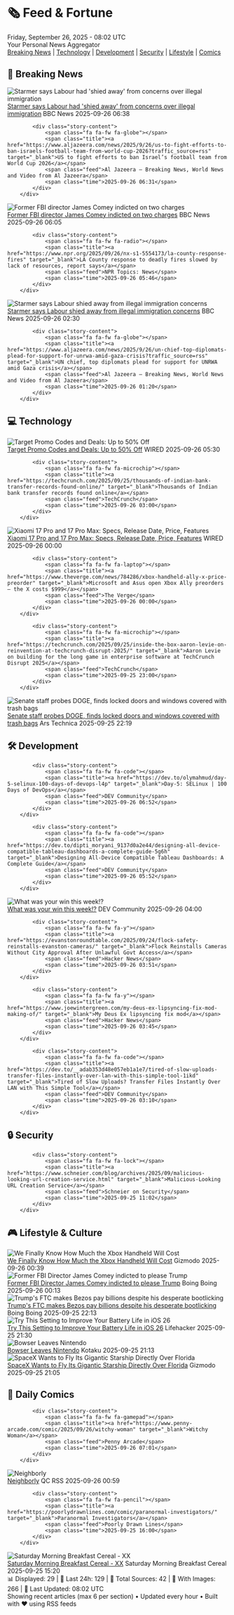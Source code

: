 <!-- Processing 54 RSS feeds at 2025-09-26 08:02:15 UTC -->
<!-- Processing: Penny Arcade -->
<!-- Processing: Garfield -->
<!-- Processing: Dilbert -->
<!-- Processing: CNN Top Stories -->
<!-- Processing: BBC World News -->
<!-- Processing: BBC Breaking News -->
<!-- Processing: CBC News -->
<!-- Error processing https://rss.cbc.ca/lineup/topstories.xml: The read operation timed out -->
<!-- Processing: Reuters Top News -->
<!-- Processing: Sky News World -->
<!-- Processing: O'Reilly Radar -->
<!-- Processing: StackOverflow Blog -->
<!-- Processing: Phoronix Linux News -->
<!-- Processing: OMG! Ubuntu -->
<!-- Processing: DistroWatch -->
<!-- Processing: Linux.com -->
<!-- Processing: Ubuntu Blog -->
<!-- Processing: GitLab Blog -->
<!-- Processing: DZone -->
<!-- Processing: Coding Horror -->
<!-- Processing: Lifehacker -->
<!-- Processing: Kotaku -->
<!-- Processing: Boing Boing -->
<!-- Processing: Krebs on Security -->
<!-- Processing: Schneier on Security -->
<!-- Generated 2 new posts out of 24 feeds processed -->
<div class="newspaper-header">
    <h1 class="newspaper-title">🗞️ Feed & Fortune</h1>
    <div class="newspaper-date">Friday, September 26, 2025 - 08:02 UTC</div>
    <div class="newspaper-subtitle">Your Personal News Aggregator</div>
</div>

<div class="newspaper-nav">
    <a href="#breaking">Breaking News</a> |
    <a href="#tech">Technology</a> |
    <a href="#dev">Development</a> |
    <a href="#security">Security</a> |
    <a href="#lifestyle">Lifestyle</a> |
    <a href="#webcomics">Comics</a>
</div>

<div class="news-section breaking-news" id="breaking">
<h2 class="section-header">🚨 Breaking News</h2>
<div class="stories-container">
<div class="story">
            <img src="https://ichef.bbci.co.uk/ace/standard/240/cpsprodpb/eb5f/live/89c583d0-9a66-11f0-97f5-bd38218a3641.jpg" alt="Starmer says Labour had &#x27;shied away&#x27; from concerns over illegal immigration" class="story-image" loading="lazy" onerror="this.style.display='none'">
            <div class="story-content">
                <span class="fa fa-fw fa-flag"></span>
                <span class="title"><a href="https://www.bbc.com/news/articles/cn832y43ql5o?at_medium=RSS&at_campaign=rss" target="_blank">Starmer says Labour had &#x27;shied away&#x27; from concerns over illegal immigration</a></span>
                <span class="feed">BBC News</span>
                <span class="time">2025-09-26 06:38</span>
            </div>
        </div>
<div class="story">
            
            <div class="story-content">
                <span class="fa fa-fw fa-globe"></span>
                <span class="title"><a href="https://www.aljazeera.com/news/2025/9/26/us-to-fight-efforts-to-ban-israels-football-team-from-world-cup-2026?traffic_source=rss" target="_blank">US to fight efforts to ban Israel’s football team from World Cup 2026</a></span>
                <span class="feed">Al Jazeera – Breaking News, World News and Video from Al Jazeera</span>
                <span class="time">2025-09-26 06:31</span>
            </div>
        </div>
<div class="story">
            <img src="https://ichef.bbci.co.uk/ace/standard/240/cpsprodpb/267c/live/beb29810-9a72-11f0-85fc-9b9ff658e449.jpg" alt="Former FBI director James Comey indicted on two charges" class="story-image" loading="lazy" onerror="this.style.display='none'">
            <div class="story-content">
                <span class="fa fa-fw fa-earth-americas"></span>
                <span class="title"><a href="https://www.bbc.com/news/articles/cy50ggv35zpo?at_medium=RSS&at_campaign=rss" target="_blank">Former FBI director James Comey indicted on two charges</a></span>
                <span class="feed">BBC News</span>
                <span class="time">2025-09-26 06:05</span>
            </div>
        </div>
<div class="story">
            
            <div class="story-content">
                <span class="fa fa-fw fa-radio"></span>
                <span class="title"><a href="https://www.npr.org/2025/09/26/nx-s1-5554173/la-county-response-fires" target="_blank">LA County response to deadly fires slowed by lack of resources, report says</a></span>
                <span class="feed">NPR Topics: News</span>
                <span class="time">2025-09-26 05:46</span>
            </div>
        </div>
<div class="story">
            <img src="https://ichef.bbci.co.uk/ace/standard/240/cpsprodpb/eb5f/live/89c583d0-9a66-11f0-97f5-bd38218a3641.jpg" alt="Starmer says Labour shied away from illegal immigration concerns" class="story-image" loading="lazy" onerror="this.style.display='none'">
            <div class="story-content">
                <span class="fa fa-fw fa-flag"></span>
                <span class="title"><a href="https://www.bbc.com/news/articles/cn832y43ql5o?at_medium=RSS&at_campaign=rss" target="_blank">Starmer says Labour shied away from illegal immigration concerns</a></span>
                <span class="feed">BBC News</span>
                <span class="time">2025-09-26 02:30</span>
            </div>
        </div>
<div class="story">
            
            <div class="story-content">
                <span class="fa fa-fw fa-globe"></span>
                <span class="title"><a href="https://www.aljazeera.com/news/2025/9/26/un-chief-top-diplomats-plead-for-support-for-unrwa-amid-gaza-crisis?traffic_source=rss" target="_blank">UN chief, top diplomats plead for support for UNRWA amid Gaza crisis</a></span>
                <span class="feed">Al Jazeera – Breaking News, World News and Video from Al Jazeera</span>
                <span class="time">2025-09-26 01:20</span>
            </div>
        </div>
</div>
</div>
<div class="news-section tech-news" id="tech">
<h2 class="section-header">💻 Technology</h2>
<div class="stories-container">
<div class="story">
            <img src="https://media.wired.com/photos/66ea077283cd4f2fbb17d478/master/pass/WIRED-Coupons-2.jpg" alt="Target Promo Codes and Deals: Up to 50% Off" class="story-image" loading="lazy" onerror="this.style.display='none'">
            <div class="story-content">
                <span class="fa fa-fw fa-bolt"></span>
                <span class="title"><a href="https://www.wired.com/story/target-promo-code/" target="_blank">Target Promo Codes and Deals: Up to 50% Off</a></span>
                <span class="feed">WIRED</span>
                <span class="time">2025-09-26 05:30</span>
            </div>
        </div>
<div class="story">
            
            <div class="story-content">
                <span class="fa fa-fw fa-microchip"></span>
                <span class="title"><a href="https://techcrunch.com/2025/09/25/thousands-of-indian-bank-transfer-records-found-online/" target="_blank">Thousands of Indian bank transfer records found online</a></span>
                <span class="feed">TechCrunch</span>
                <span class="time">2025-09-26 03:00</span>
            </div>
        </div>
<div class="story">
            <img src="https://media.wired.com/photos/68d5b27a23cd21f041c06ba4/master/pass/Xiaomi%2017%20Pro%20and%20Pro%20Max%203%20SOURCE%20Simon%20Hill.png" alt="Xiaomi 17 Pro and 17 Pro Max: Specs, Release Date, Price, Features" class="story-image" loading="lazy" onerror="this.style.display='none'">
            <div class="story-content">
                <span class="fa fa-fw fa-bolt"></span>
                <span class="title"><a href="https://www.wired.com/story/xiaomi-17-pro-max-hands-on/" target="_blank">Xiaomi 17 Pro and 17 Pro Max: Specs, Release Date, Price, Features</a></span>
                <span class="feed">WIRED</span>
                <span class="time">2025-09-26 00:00</span>
            </div>
        </div>
<div class="story">
            
            <div class="story-content">
                <span class="fa fa-fw fa-laptop"></span>
                <span class="title"><a href="https://www.theverge.com/news/784286/xbox-handheld-ally-x-price-preorder" target="_blank">Microsoft and Asus open Xbox Ally preorders — the X costs $999</a></span>
                <span class="feed">The Verge</span>
                <span class="time">2025-09-26 00:00</span>
            </div>
        </div>
<div class="story">
            
            <div class="story-content">
                <span class="fa fa-fw fa-microchip"></span>
                <span class="title"><a href="https://techcrunch.com/2025/09/25/inside-the-box-aaron-levie-on-reinvention-at-techcrunch-disrupt-2025/" target="_blank">Aaron Levie on building for the long game in enterprise software at TechCrunch Disrupt 2025</a></span>
                <span class="feed">TechCrunch</span>
                <span class="time">2025-09-25 23:00</span>
            </div>
        </div>
<div class="story">
            <img src="https://cdn.arstechnica.net/wp-content/uploads/2025/02/delete-doge-scaled-500x500-1740426654.jpg" alt="Senate staff probes DOGE, finds locked doors and windows covered with trash bags" class="story-image" loading="lazy" onerror="this.style.display='none'">
            <div class="story-content">
                <span class="fa fa-fw fa-cog"></span>
                <span class="title"><a href="https://arstechnica.com/tech-policy/2025/09/senate-staff-probes-doge-finds-locked-doors-and-windows-covered-with-trash-bags/" target="_blank">Senate staff probes DOGE, finds locked doors and windows covered with trash bags</a></span>
                <span class="feed">Ars Technica</span>
                <span class="time">2025-09-25 22:19</span>
            </div>
        </div>
</div>
</div>
<div class="news-section dev-news" id="dev">
<h2 class="section-header">🛠️ Development</h2>
<div class="stories-container">
<div class="story">
            
            <div class="story-content">
                <span class="fa fa-fw fa-code"></span>
                <span class="title"><a href="https://dev.to/olymahmud/day-5-selinux-100-days-of-devops-l4p" target="_blank">Day-5: SELinux | 100 Days of DevOps</a></span>
                <span class="feed">DEV Community</span>
                <span class="time">2025-09-26 06:52</span>
            </div>
        </div>
<div class="story">
            
            <div class="story-content">
                <span class="fa fa-fw fa-code"></span>
                <span class="title"><a href="https://dev.to/dipti_moryani_9137d0a2e44/designing-all-device-compatible-tableau-dashboards-a-complete-guide-5g6h" target="_blank">Designing All-Device Compatible Tableau Dashboards: A Complete Guide</a></span>
                <span class="feed">DEV Community</span>
                <span class="time">2025-09-26 05:52</span>
            </div>
        </div>
<div class="story">
            <img src="https://media2.dev.to/dynamic/image/width=800%2Cheight=%2Cfit=scale-down%2Cgravity=auto%2Cformat=auto/https%3A%2F%2Fdev-to-uploads.s3.amazonaws.com%2Fuploads%2Farticles%2Far5p68krvs299o024j24.gif" alt="What was your win this week!?" class="story-image" loading="lazy" onerror="this.style.display='none'">
            <div class="story-content">
                <span class="fa fa-fw fa-code"></span>
                <span class="title"><a href="https://dev.to/devteam/what-was-your-win-this-week-43a" target="_blank">What was your win this week!?</a></span>
                <span class="feed">DEV Community</span>
                <span class="time">2025-09-26 04:00</span>
            </div>
        </div>
<div class="story">
            
            <div class="story-content">
                <span class="fa fa-fw fa-y"></span>
                <span class="title"><a href="https://evanstonroundtable.com/2025/09/24/flock-safety-reinstalls-evanston-cameras/" target="_blank">Flock Reinstalls Cameras Without City Approval After Unlawful Govt Access</a></span>
                <span class="feed">Hacker News</span>
                <span class="time">2025-09-26 03:51</span>
            </div>
        </div>
<div class="story">
            
            <div class="story-content">
                <span class="fa fa-fw fa-y"></span>
                <span class="title"><a href="https://www.joewintergreen.com/my-deus-ex-lipsyncing-fix-mod-making-of/" target="_blank">My Deus Ex lipsyncing fix mod</a></span>
                <span class="feed">Hacker News</span>
                <span class="time">2025-09-26 03:45</span>
            </div>
        </div>
<div class="story">
            
            <div class="story-content">
                <span class="fa fa-fw fa-code"></span>
                <span class="title"><a href="https://dev.to/__adab353d48e057eb1a1e7/tired-of-slow-uploads-transfer-files-instantly-over-lan-with-this-simple-tool-1ikd" target="_blank">Tired of Slow Uploads? Transfer Files Instantly Over LAN with This Simple Tool</a></span>
                <span class="feed">DEV Community</span>
                <span class="time">2025-09-26 03:10</span>
            </div>
        </div>
</div>
</div>
<div class="news-section security-news" id="security">
<h2 class="section-header">🔒 Security</h2>
<div class="stories-container">
<div class="story">
            
            <div class="story-content">
                <span class="fa fa-fw fa-lock"></span>
                <span class="title"><a href="https://www.schneier.com/blog/archives/2025/09/malicious-looking-url-creation-service.html" target="_blank">Malicious-Looking URL Creation Service</a></span>
                <span class="feed">Schneier on Security</span>
                <span class="time">2025-09-25 11:02</span>
            </div>
        </div>
</div>
</div>
<div class="news-section lifestyle-news" id="lifestyle">
<h2 class="section-header">🎮 Lifestyle & Culture</h2>
<div class="stories-container">
<div class="story">
            <img src="https://gizmodo.com/app/uploads/2025/09/Asus-ROG-Xbox-Ally-X-hands-on-4-1280x853.jpg" alt="We Finally Know How Much the Xbox Handheld Will Cost" class="story-image" loading="lazy" onerror="this.style.display='none'">
            <div class="story-content">
                <span class="fa fa-fw fa-computer"></span>
                <span class="title"><a href="https://gizmodo.com/asus-rog-xbox-ally-x-price-2000663808" target="_blank">We Finally Know How Much the Xbox Handheld Will Cost</a></span>
                <span class="feed">Gizmodo</span>
                <span class="time">2025-09-26 00:39</span>
            </div>
        </div>
<div class="story">
            <img src="https://i0.wp.com/boingboing.net/wp-content/uploads/2016/07/RTX2K7E6.jpg?fit=1500%2C1121&amp;quality=60&amp;ssl=1" alt="Former FBI Director James Comey indicted to please Trump" class="story-image" loading="lazy" onerror="this.style.display='none'">
            <div class="story-content">
                <span class="fa fa-fw fa-arrow-right"></span>
                <span class="title"><a href="https://boingboing.net/2025/09/25/former-fbi-director-james-comey-indicted-to-please-trump.html" target="_blank">Former FBI Director James Comey indicted to please Trump</a></span>
                <span class="feed">Boing Boing</span>
                <span class="time">2025-09-26 00:13</span>
            </div>
        </div>
<div class="story">
            <img src="https://i0.wp.com/boingboing.net/wp-content/uploads/2025/09/bezos.jpg?fit=1200%2C800&amp;quality=60&amp;ssl=1" alt="Trump&#x27;s FTC makes Bezos pay billions despite his desperate bootlicking" class="story-image" loading="lazy" onerror="this.style.display='none'">
            <div class="story-content">
                <span class="fa fa-fw fa-arrow-right"></span>
                <span class="title"><a href="https://boingboing.net/2025/09/25/trumps-ftc-makes-bezos-pay-billions-despite-his-desperate-bootlicking.html" target="_blank">Trump&#x27;s FTC makes Bezos pay billions despite his desperate bootlicking</a></span>
                <span class="feed">Boing Boing</span>
                <span class="time">2025-09-25 22:13</span>
            </div>
        </div>
<div class="story">
            <img src="https://lifehacker.com/imagery/articles/01K6194S3JWFN0ATTBNCSCNW6P/hero-image.jpg" alt="Try This Setting to Improve Your Battery Life in iOS 26" class="story-image" loading="lazy" onerror="this.style.display='none'">
            <div class="story-content">
                <span class="fa fa-fw fa-life-ring"></span>
                <span class="title"><a href="https://lifehacker.com/tech/try-the-adaptive-power-setting-to-improve-battery-life-in-ios-26?utm_medium=RSS" target="_blank">Try This Setting to Improve Your Battery Life in iOS 26</a></span>
                <span class="feed">Lifehacker</span>
                <span class="time">2025-09-25 21:30</span>
            </div>
        </div>
<div class="story">
            <img src="https://kotaku.com/app/uploads/2025/09/Doug.jpg" alt="Bowser Leaves Nintendo" class="story-image" loading="lazy" onerror="this.style.display='none'">
            <div class="story-content">
                <span class="fa fa-fw fa-gamepad"></span>
                <span class="title"><a href="https://kotaku.com/bowser-leaves-nintendo-of-america-2000628868" target="_blank">Bowser Leaves Nintendo</a></span>
                <span class="feed">Kotaku</span>
                <span class="time">2025-09-25 21:13</span>
            </div>
        </div>
<div class="story">
            <img src="https://gizmodo.com/app/uploads/2025/08/starship-spacex-flight10-1280x853.jpg" alt="SpaceX Wants to Fly Its Gigantic Starship Directly Over Florida" class="story-image" loading="lazy" onerror="this.style.display='none'">
            <div class="story-content">
                <span class="fa fa-fw fa-computer"></span>
                <span class="title"><a href="https://gizmodo.com/spacex-wants-to-fly-its-gigantic-starship-directly-over-florida-2000663730" target="_blank">SpaceX Wants to Fly Its Gigantic Starship Directly Over Florida</a></span>
                <span class="feed">Gizmodo</span>
                <span class="time">2025-09-25 21:05</span>
            </div>
        </div>
</div>
</div>
<div class="news-section webcomics-section" id="webcomics">
<h2 class="section-header">🎨 Daily Comics</h2>
<div class="stories-container">
<div class="story">
            
            <div class="story-content">
                <span class="fa fa-fw fa-gamepad"></span>
                <span class="title"><a href="https://www.penny-arcade.com/comic/2025/09/26/witchy-woman" target="_blank">Witchy Woman</a></span>
                <span class="feed">Penny Arcade</span>
                <span class="time">2025-09-26 07:01</span>
            </div>
        </div>
<div class="story">
            <img src="http://www.questionablecontent.net/comics/5666.png" alt="Neighborly" class="story-image" loading="lazy" onerror="this.style.display='none'">
            <div class="story-content">
                <span class="fa fa-fw fa-music"></span>
                <span class="title"><a href="http://questionablecontent.net/view.php?comic=5666" target="_blank">Neighborly</a></span>
                <span class="feed">QC RSS</span>
                <span class="time">2025-09-26 00:59</span>
            </div>
        </div>
<div class="story">
            
            <div class="story-content">
                <span class="fa fa-fw fa-pencil"></span>
                <span class="title"><a href="https://poorlydrawnlines.com/comic/paranormal-investigators/" target="_blank">Paranormal Investigators</a></span>
                <span class="feed">Poorly Drawn Lines</span>
                <span class="time">2025-09-25 16:00</span>
            </div>
        </div>
<div class="story">
            <img src="https://www.smbc-comics.com/comics/1758817442-20250925.png" alt="Saturday Morning Breakfast Cereal - XX" class="story-image" loading="lazy" onerror="this.style.display='none'">
            <div class="story-content">
                <span class="fa fa-fw fa-smile"></span>
                <span class="title"><a href="https://www.smbc-comics.com/comic/xx" target="_blank">Saturday Morning Breakfast Cereal - XX</a></span>
                <span class="feed">Saturday Morning Breakfast Cereal</span>
                <span class="time">2025-09-25 15:20</span>
            </div>
        </div>
</div>
</div>

<div class="newspaper-footer">
    <div class="stats">
        📊 Displayed: 29 | 📅 Last 24h: 129 | 📡 Total Sources: 42 | 📸 With Images: 266 |
        🔄 Last Updated: 08:02 UTC
    </div>
    <div class="footer-note">
        Showing recent articles (max 6 per section) • Updated every hour • Built with ❤️ using RSS feeds
    </div>
</div>

